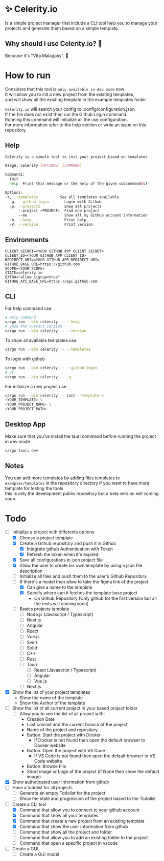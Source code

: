 # ✨ Celerity.io
Is a simple project manager that include a CLI tool help you to manage your projects and generate them based on a simple template.  
## Why should I use Celerity.io? 🤔
Because it's "Vita Malagasy". 🫡
# How to run
Considere that this tool is `only available in dev mode` now  
It will allow you to init a new project from the existing templates,  
and will show all the existing template in the example templates folder  

`Celerity.io` will search your config to .config/configuration.json  
If the file does not exist then run the Github Login command.  
Running this command will initialize all the use configuration.  
For more information refer to the help section or write an issue on this repository.
## Help

```bash
Celerity is a simple tool to init your project based on templates

Usage: celerity [OPTIONS] [COMMAND]

Commands:
  init
  help  Print this message or the help of the given subcommand(s)

Options:
-t, --templates          See all templates available
  -g, --github-login       Login with Github
  -p, --projects           Show all projects
      --project <PROJECT>  Find one project
      --me                 Show all my Github account information
  -h, --help               Print help
  -V, --version            Print version
```
## Environments
```dosini
CLIENT_SECRET=<YOUR GITHUB APP CLIENT SECRET>
CLIENT_ID=<YOUR GITHUB APP CLIENT ID>
REDIRECT_URI=<YOUR GITHUB APP REDIRECT URI>
GITHUB_BASE_URL=https://github.com
SCOPE=<YOUR SCOPE>
STATE=celerity.io
EXTRA="allow_signup=true"
GITHUB_API_BASE_URL=https://api.github.com
```
## CLI
For help command use
```bash
# Help command
cargo run --bin celerity -- --help
# Show the current version
cargo run --bin celerity -- --version
```
To show all available templates use
```bash
cargo run --bin celerity -- --templates
```
To login with github
```bash
cargo run --bin celerity -- --github-login
# Or
cargo run --bin celerity -- -g

```
For initialize a new project use
```bash
cargo run --bin celerity -- init --template \
<YOUR_TEMPLATE> \
<YOUR_PROJECT_NAME> \
<YOUR_PROJECT_PATH>
```
## Desktop App
Make sure that you've install the tauri command before running the project in dev mode
```bash
cargo tauri dev
```
## Notes
You can add more templates by adding files templates to
`examples/templates` in the repository directory if you want to have more template for testing the tools  
this is only the development public repository but a beta version will coming soon.  

# Todo
- [ ] Initialize a project with differents options
    - [x] Choose a project template
    - [x] Create a Github repository and push it in Github
        - [x] Integrate github Authentication with Token
        - [x] Refresh the token when it's expired
    - [x] Save all configurations in json project file
    - [x] Allow the user to create his own template by using a json file description
    - [ ] Initialize all files and push them to the user's Github Repository
    - [ ] If there's a model then allow to take the figma link of the project
        - [x] Can give a name to the template
        - [x] Specify where can it fetches the template base project
            - On Github Repository (Only github for the first version but all the rests will coming soon)
    - [ ] Basics projects template
        - [ ] Node.js (Javascript / Typescript)
        - [ ] Nest.js
        - [ ] Angular
        - [ ] React
        - [ ] Vue.js
        - [ ] Svelt
        - [ ] Solid
        - [ ] C++
        - [ ] Rust
        - [ ] Tauri
            - [ ] React (Javascript / Typescript)
            - [ ] Angular
            - [ ] Vue.js
        - [ ] Next.js
- [x] Show the list of your project templates
    - Show the name of the template
    - Show the Author of the template
- [ ] Show the list of all current project in your based project folder
    - [ ] Allow you to see the list of all project with:
        - Creation Date
        - Last commit and the current branch of the project
        - Name of the project and repository
        - Button: Start the project with Docker
            - If Docker is not found then open the default browser to Docker website
        - Button: Open the project with VS Code
            - If VS Code is not found then open the default browser to VS Code website
        - Button: Browse File
        - Short image or Logo of the project (if None then show the default image)
- [x] Show autheticated user information from github
- [ ] Have a todolist for all projects
    - [ ] Generate an empty Todolist for the project
    - [ ] Show the state and progression of the project based to the Todolist
- [ ] Create a CLI tool
    - [x] Command that allow you to connect to your github account
    - [x] Command that show all your templates
    - [x] Command that create a new project from an existing template
    - [x] Command that show the user information from github
    - [ ] Command that show all the project and folder
    - [ ] Command that allow you to add an existing folder to the project
    - [ ] Command that open a specific project in vscode
- [ ] Create a GUI
    - [ ] Create a GUI model
